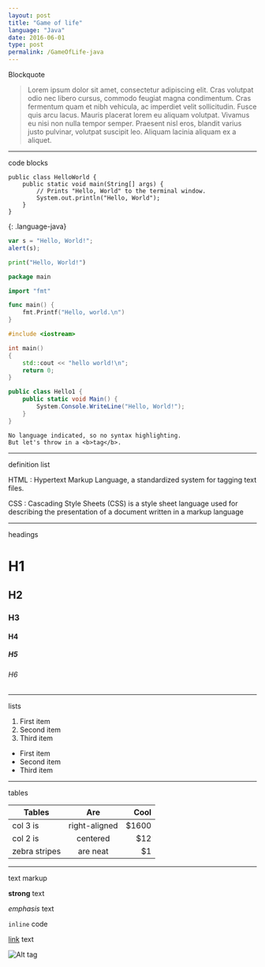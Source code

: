 ```yaml
---
layout: post
title: "Game of life"
language: "Java"
date: 2016-06-01
type: post
permalink: /GameOfLife-java
---
```


Blockquote

> Lorem ipsum dolor sit amet, consectetur adipiscing elit. Cras volutpat odio nec libero cursus, commodo feugiat magna condimentum. Cras fermentum quam et nibh vehicula, ac imperdiet velit sollicitudin. Fusce quis arcu lacus. Mauris placerat lorem eu aliquam volutpat. Vivamus eu nisi non nulla tempor semper. Praesent nisl eros, blandit varius justo pulvinar, volutpat suscipit leo. Aliquam lacinia aliquam ex a aliquet.

---
code blocks

~~~
public class HelloWorld {
    public static void main(String[] args) {
        // Prints "Hello, World" to the terminal window.
        System.out.println("Hello, World");
    }
}
~~~
{: .language-java}

~~~JavaScript
var s = "Hello, World!";
alert(s);
~~~

~~~Python
print("Hello, World!")
~~~

~~~Go
package main

import "fmt"

func main() {
	fmt.Printf("Hello, world.\n")
}
~~~

~~~C++
#include <iostream>

int main()
{
	std::cout << "hello world!\n";
	return 0;
}
~~~


~~~C#
public class Hello1 {
	public static void Main() {
		System.Console.WriteLine("Hello, World!");
	}
}
~~~


~~~
No language indicated, so no syntax highlighting. 
But let's throw in a <b>tag</b>.
~~~

---
definition list

HTML
: Hypertext Markup Language, a standardized system for tagging text files.

CSS
: Cascading Style Sheets (CSS) is a style sheet language used for describing the presentation of a document written in a markup language

---
headings

# H1

## H2

### H3

#### H4

##### H5

###### H6

---
lists

1. First item
2. Second item
3. Third item

* First item
* Second item
* Third item

---
tables

| Tables        | Are           | Cool  |
| ------------- |:-------------:| -----:|
| col 3 is      | right-aligned | $1600 |
| col 2 is      | centered      |   $12 |
| zebra stripes | are neat      |    $1 |

---
text markup

**strong** text

_emphasis_ text

`inline` code

[link](http://jekyllrb.com) text

![Alt tag](/path/to/image.jpg)

